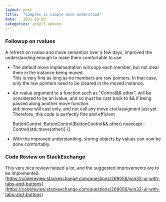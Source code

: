 ```yaml
---
layout: post
title:  "Complex is simple once understood"
date:   2021-10-20
categories: jekyll update
---
```


### Followup on rvalues
A refresh on rvalue and move semantics over a few days, improved the understanding enough to make them comfortable to use.

- The default move implementation will copy each member, but not clear them in the instance being moved.  
This is very fine as long as no members are raw pointers. In that case, only the raw pointers need to be cleared in the moved instance.

- An rvalue argument to a function such as "Control&& other", will be considered to be an lvalue, and so must be cast back to && if being passed along another move function.  
std::move will cast only, and not call any move ctor/assigment just yet.  
Therefore, this code is perfectly fine and efficient


    ButtonControl::ButtonControl(ButtonControl&& other) noexcept :
    	Control{std::move(other)} {}

- With the improved understanding, storing objects by values can now be done comfortably.

### Code Review on StackExchange
This very nice review helped a lot, and the suggested improvements are to be implemented.  
[https://codereview.stackexchange.com/questions/269056/win32-ui-with-tabs-and-buttons](https://codereview.stackexchange.com/questions/269056/win32-ui-with-tabs-and-buttons)
